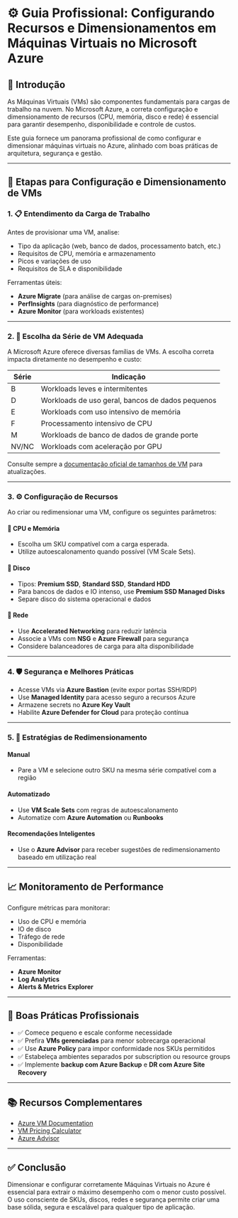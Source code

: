 # ⚙️ Guia Profissional: Configurando Recursos e Dimensionamentos em Máquinas Virtuais no Microsoft Azure

## 📌 Introdução

As Máquinas Virtuais (VMs) são componentes fundamentais para cargas de trabalho na nuvem. No Microsoft Azure, a correta configuração e dimensionamento de recursos (CPU, memória, disco e rede) é essencial para garantir desempenho, disponibilidade e controle de custos.

Este guia fornece um panorama profissional de como configurar e dimensionar máquinas virtuais no Azure, alinhado com boas práticas de arquitetura, segurança e gestão.

---

## 🧭 Etapas para Configuração e Dimensionamento de VMs

### 1. 📋 Entendimento da Carga de Trabalho

Antes de provisionar uma VM, analise:

- Tipo da aplicação (web, banco de dados, processamento batch, etc.)
- Requisitos de CPU, memória e armazenamento
- Picos e variações de uso
- Requisitos de SLA e disponibilidade

Ferramentas úteis:
- **Azure Migrate** (para análise de cargas on-premises)
- **PerfInsights** (para diagnóstico de performance)
- **Azure Monitor** (para workloads existentes)

---

### 2. 🧱 Escolha da Série de VM Adequada

A Microsoft Azure oferece diversas famílias de VMs. A escolha correta impacta diretamente no desempenho e custo:

| Série | Indicação |
|-------|-----------|
| B     | Workloads leves e intermitentes |
| D     | Workloads de uso geral, bancos de dados pequenos |
| E     | Workloads com uso intensivo de memória |
| F     | Processamento intensivo de CPU |
| M     | Workloads de banco de dados de grande porte |
| NV/NC | Workloads com aceleração por GPU |

Consulte sempre a [documentação oficial de tamanhos de VM](https://learn.microsoft.com/azure/virtual-machines/sizes) para atualizações.

---

### 3. ⚙️ Configuração de Recursos

Ao criar ou redimensionar uma VM, configure os seguintes parâmetros:

#### 🔸 CPU e Memória
- Escolha um SKU compatível com a carga esperada.
- Utilize autoescalonamento quando possível (VM Scale Sets).

#### 🔸 Disco
- Tipos: **Premium SSD**, **Standard SSD**, **Standard HDD**
- Para bancos de dados e IO intenso, use **Premium SSD Managed Disks**
- Separe disco do sistema operacional e dados

#### 🔸 Rede
- Use **Accelerated Networking** para reduzir latência
- Associe a VMs com **NSG** e **Azure Firewall** para segurança
- Considere balanceadores de carga para alta disponibilidade

---

### 4. 🛡️ Segurança e Melhores Práticas

- Acesse VMs via **Azure Bastion** (evite expor portas SSH/RDP)
- Use **Managed Identity** para acesso seguro a recursos Azure
- Armazene secrets no **Azure Key Vault**
- Habilite **Azure Defender for Cloud** para proteção contínua

---

### 5. 🧩 Estratégias de Redimensionamento

#### Manual
- Pare a VM e selecione outro SKU na mesma série compatível com a região

#### Automatizado
- Use **VM Scale Sets** com regras de autoescalonamento
- Automatize com **Azure Automation** ou **Runbooks**

#### Recomendações Inteligentes
- Use o **Azure Advisor** para receber sugestões de redimensionamento baseado em utilização real

---

## 📈 Monitoramento de Performance

Configure métricas para monitorar:

- Uso de CPU e memória
- IO de disco
- Tráfego de rede
- Disponibilidade

Ferramentas:
- **Azure Monitor**
- **Log Analytics**
- **Alerts & Metrics Explorer**

---

## 🧰 Boas Práticas Profissionais

- ✅ Comece pequeno e escale conforme necessidade
- ✅ Prefira **VMs gerenciadas** para menor sobrecarga operacional
- ✅ Use **Azure Policy** para impor conformidade nos SKUs permitidos
- ✅ Estabeleça ambientes separados por subscription ou resource groups
- ✅ Implemente **backup com Azure Backup** e **DR com Azure Site Recovery**

---

## 📚 Recursos Complementares

- [Azure VM Documentation](https://learn.microsoft.com/azure/virtual-machines/)
- [VM Pricing Calculator](https://azure.microsoft.com/en-us/pricing/calculator/)
- [Azure Advisor](https://learn.microsoft.com/en-us/azure/advisor/advisor-overview)

---

## ✅ Conclusão

Dimensionar e configurar corretamente Máquinas Virtuais no Azure é essencial para extrair o máximo desempenho com o menor custo possível. O uso consciente de SKUs, discos, redes e segurança permite criar uma base sólida, segura e escalável para qualquer tipo de aplicação.
